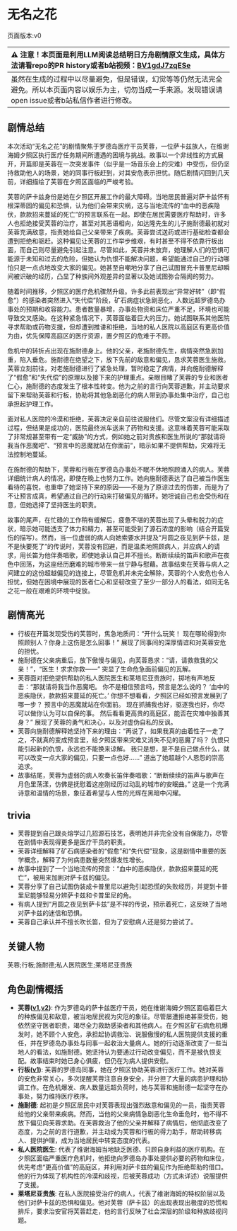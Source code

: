 # 无名之花
页面版本:v0
 

| :warning: 注意！本页面是利用LLM阅读总结明日方舟剧情原文生成，具体方法请看repo的PR history或者b站视频：[BV1gdJ7zqESe](https://www.bilibili.com/video/BV1gdJ7zqESe/)         |
|:----------------------------|
| 虽然在生成的过程中以尽量避免，但是错误，幻觉等等仍然无法完全避免。所以本页面内容以娱乐为主，切勿当成一手来源。发现错误请open issue或者b站私信作者进行修改。|



## 剧情总结
本次活动“无名之花”的剧情聚焦于罗德岛医疗干员芙蓉，一位萨卡兹族人，在维谢海姆夕照区执行医疗任务期间所遭遇的困境与挑战。故事以一个非线性的方式展开，开篇即是芙蓉在一次突发事件（似乎是一场音乐会上的灾难）中受伤，但仍坚持救助他人的场景，她的同事行板赶到，对其安危表示担忧。随后剧情闪回到几天前，详细描绘了芙蓉在夕照区面临的严峻考验。

芙蓉的萨卡兹身份是她在夕照区开展工作的最大障碍。当地居民普遍对萨卡兹怀有根深蒂固的偏见和恐惧，认为他们会带来灾祸，这与当地流传的“血中的恶疾隐伏，款款招来蔓延的死亡”的预言联系在一起。即使在居民需要医疗帮助时，许多人也拒绝接受芙蓉的治疗，甚至对其恶语相向，如达隆先生的儿子施耐德最初就对芙蓉充满敌意，指责她给自己父亲带来了疾病。芙蓉尝试送药或进行基础检查都会遭到拒绝和驱赶。这种偏见让芙蓉的工作举步维艰，有时甚至不得不依靠行板出面，而自己则尽量避免引起注意。尽管如此，芙蓉并未放弃，她理解人们的恐惧可能源于未知和过去的危险，但她认为仇恨不能解决问题，希望能通过自己的行动哪怕只是一点点地改变大家的偏见。她甚至自嘲地分享了自己试图冒充卡普里尼却瞬间被识破的经历，凸显了种族间外观差异的显著以及她试图弥合隔阂的努力。

随着时间推移，夕照区的医疗危机骤然升级。许多此前表现出“异常好转”（即“假愈”）的感染者突然进入“失代偿”阶段，矿石病症状急剧恶化，人数远超罗德岛办事处的预期和收容能力。患者数量暴增，办事处物资和床位严重不足，环境也可能导致交叉感染。在这种紧急情况下，芙蓉面临着巨大的压力。她试图联系其他医院寻求帮助或药物支援，但却遭到推诿和拒绝，当地的私人医院以高庭区有更高价值为由，优先保障高庭区的医疗资源，置夕照区的危难于不顾。

危机中的转折点出现在施耐德身上。他的父亲，老施耐德先生，病情突然急剧加重，陷入垂危。施耐德在绝望之下，放下先前的敌意和偏见，恳求芙蓉医生施救。芙蓉立刻前往，对老施耐德进行了紧急处理，暂时稳定了病情，并向施耐德解释了“假愈”和“失代偿”的原理以及接下来的护理重点。亲眼目睹了芙蓉的专业和医者仁心，施耐德的态度发生了根本性转变。他为之前的言行向芙蓉道歉，并主动要求留下来帮助芙蓉和行板，协助将其他急剧恶化的病人带到办事处集中治疗，自己也承担起护理工作。

面对私人医院的冷漠和拒绝，芙蓉决定亲自前往说服他们。尽管文案没有详细描述过程，但结果是成功的，医院最终派车送来了药物和支援。这意味着芙蓉可能采取了非常规甚至带有一定“威胁”的方式，例如她之前对贵族和医生所说的“那就请将我当作恶魔吧”、“预言中的恶魔就站在你面前”，暗示如果不提供帮助，灾难将无法控制地蔓延。

在施耐德的帮助下，芙蓉和行板在罗德岛办事处不眠不休地照顾涌入的病人。芙蓉详细统计病人的情况，即使在晚上也努力工作。她向施耐德表达了自己被当作医生看待的喜悦，也重申了她坚持下来的原因——不是为了原谅过去的伤害，而是为了不让预言成真，希望通过自己的行动来打破偏见的循环。她坦诚自己也会受伤和在意，但她选择了坚持医生的职责。

故事的尾声，在忙碌的工作稍有缓解后，疲惫不堪的芙蓉出现了头晕和脱力的症状，暗示她可能透支了体力和精力，甚至可能受到了源石浓度的影响（结合开篇受伤的描写）。然而，当一位虚弱的病人向她索要水并提及“月圆之夜见到萨卡兹，是不是快要死了”的传说时，芙蓉没有回避，而是温柔地照顾病人，并应病人的请求，用长笛为他伴奏唱歌，即使她承认自己并不擅长。断断续续的笛声和歌声在夜色中回荡，为这座经历磨难的城市带来一丝宁静与慰藉。故事结束在芙蓉与病人之间建立的这份超越偏见的连接上，尽管危机并未完全解除，芙蓉的个人安危也令人担忧，但她在困境中展现的医者仁心和坚韧改变了至少一部分人的看法，如同无名之花一般在艰难的环境中绽放。
## 剧情高光
- 行板在开篇发现受伤的芙蓉时，焦急地质问：“开什么玩笑！ 现在哪轮得到你照顾别人？你身上这伤是怎么回事！” 展现了同事间的深厚情谊和对芙蓉安危的担忧。
- 施耐德在父亲病重后，放下傲慢与偏见，向芙蓉恳求：“请，请救救我的父亲！”，“医生！求求你救——” 突显了生命危急面前偏见的瓦解。
- 芙蓉面对拒绝提供帮助的私人医院医生和莱塔尼亚贵族时，掷地有声地反击：“那就请将我当作恶魔吧。 你不是相信预言吗，预言是怎么说的？ ‘血中的恶疾隐伏，款款招来蔓延的死亡。’ 你想不想看看，夕照区已经如预言发展到了哪一步？ 预言中的恶魔就站在你面前。 现在抓捕我也好，驱逐我也好，你尽可以做你认为可以自保的事。 然后看看更高贵的高庭区，能否在灾难中独善其身？” 展现了芙蓉的勇气和决心，以及对虚伪自私的反讽。
- 芙蓉向施耐德解释她坚持下来的理由：“再说了，如果我真的由着性子一走了之，不就真的变成预言里，给夕照区带来灾难又消失不见的恶魔了吗？ 仇恨只能引起新的仇恨，永远也不能换来谅解。 我只是想，是不是自己做点什么，就可以改变一点大家的偏见，只要一点也好......” 道出了她超越个人恩怨的崇高追求。
- 故事结尾，芙蓉为虚弱的病人吹奏长笛伴奏唱歌：“断断续续的笛声与歌声在月色里荡漾，仿佛是抚慰着这座刚经历过动乱的城市的安眠曲。” 这是一个充满诗意和温情的场景，象征着希望与人性的光辉在黑暗中闪耀。
## trivia
- 芙蓉提到自己跟炎熔学过几招源石技艺，表明她并非完全没有自保能力，尽管在剧情中表现得更多是医疗干员的职责。
- 芙蓉详细解释了矿石病感染者的“假愈”和“失代偿”现象，这是剧情中重要的医学概念，解释了为何病患数量突然爆发性增长。
- 故事中提到了一个当地流传的预言：“血中的恶疾隐伏，款款招来蔓延的死亡”，被用来加剧对萨卡兹的偏见。
- 芙蓉分享了自己试图伪装成卡普里尼以避免引起恐慌的失败经历，并提到卡普里尼能够轻易分辨萨卡兹和卡普里尼的角。
- 有病人提到“月圆之夜见到萨卡兹”是不祥的传说，预示着死亡，这反映了当地对萨卡兹的迷信和恐惧。
- 芙蓉自己承认并不擅长吹长笛，但为了安慰病人还是努力尝试了。
## 关键人物
芙蓉;行板;施耐德;私人医院医生;莱塔尼亚贵族
## 角色剧情概括
-   **芙蓉([v1](../chars/char_120_hibisc.md),[v2](../char_v3/char_120_hibisc.md))**: 作为罗德岛的萨卡兹医疗干员，她在维谢海姆夕照区面临着巨大的种族偏见和敌意，被当地居民视为灾厄的象征。尽管屡遭拒绝甚至受伤，她依然坚守医者职责，竭尽全力救助感染者和其他病人。在夕照区矿石病危机爆发时，她不顾个人安危，承担起协调救治、说服傲慢的私人医院提供支援的重任，并在罗德岛办事处与同事一起收治大量病人。她的行动逐渐改变了一些当地人的看法，如施耐德。她坚持认为要通过行动改变偏见，而不是被仇恨支配。故事结束时她已身心俱疲，但仍在为病人提供安慰。
-   **行板([v1](../chars/extended_char_xing_ban.md))**: 芙蓉的罗德岛同事，她在夕照区协助芙蓉进行医疗工作。她对芙蓉的安危非常关心，多次提醒芙蓉注意自身安全，并分担了大量的病患护理和协调工作。在危机爆发、病人数量远超负荷时，她与芙蓉和施耐德一起坚守在办事处，努力维持医疗秩序。
-   **施耐德**: 起初是夕照区居民中对芙蓉表现出强烈敌意和偏见的一员，指责芙蓉给他的父亲带来疾病。然而，当他的父亲病情急剧恶化生命垂危时，他不得不放下偏见向芙蓉求助。在芙蓉救治了他的父亲并解释了病情后，他彻底改变了态度，为之前的言行道歉，并主动成为芙蓉和行板的得力助手，帮助转移病人、提供护理，成为当地居民中转变态度的代表。
-   **私人医院医生**: 代表了维谢海姆当地缺乏医德、只顾自身利益的医疗机构。在夕照区面临严重医疗危机时，他拒绝向罗德岛办事处提供必要的药物和床位，优先考虑“更高价值”的高庭区，并利用对萨卡兹的偏见作为拒绝帮助的借口。他的行为体现了机构性的冷漠和歧视，后被芙蓉成功（方式未详述）说服提供了支援。
-   **莱塔尼亚贵族**: 在私人医院接受治疗的病人，代表了维谢海姆的特权阶层以及他们对萨卡兹的恐惧和偏见。他对芙蓉（萨卡兹）的出现表现出极度的恐慌和排斥，要求治安官将芙蓉赶走，他的言行反映了社会深层的阶级和种族歧视问题。